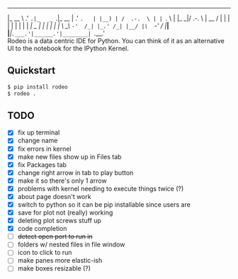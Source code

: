  _______      ___   ______   ________    ___    
|_   __ \   .'   `.|_   _ `.|_   __  | .'   `.  
  | |__) | /  .-.  \ | | `. \ | |_ \_|/  .-.  \ 
  |  __ /  | |   | | | |  | | |  _| _ | |   | | 
 _| |  \ \_\  `-'  /_| |_.' /_| |__/ |\  `-'  / 
|____| |___|`.___.'|______.'|________| `.___.'  
Rodeo is a data centric IDE for Python. You can think of it as an alternative 
UI to the notebook for the IPython Kernel.

## Quickstart
```bash
$ pip install rodeo 
$ rodeo .
```

## TODO
- [x] fix up terminal
- [x] change name
- [x] fix errors in kernel
- [x] make new files show up in Files tab
- [x] fix Packages tab
- [x] change right arrow in tab to play button
- [x] make it so there's only 1 arrow
- [x] problems with kernel needing to execute things twice (?)
- [x] about page doesn't work
- [x] switch to python so it can be pip installable since users are 
- [x] save for plot not (really) working
- [x] deleting plot screws stuff up
- [x] code completion
- [ ] ~~detect open port to run in~~
- [ ] folders w/ nested files in file window
- [ ] icon to click to run
- [ ] make panes more elastic-ish
- [ ] make boxes resizable (?)
